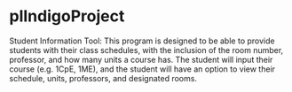 # plIndigoProject

Student Information Tool:
This program is designed to be able to provide students with their class schedules, with the inclusion of the room number, professor, and how many units a course has. 
The student will input their course (e.g. 1CpE, 1ME), and the student will have an option to view their schedule, units, professors, and designated rooms.
